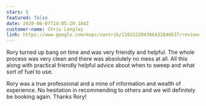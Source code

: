 ```yaml
---
stars: 5
featured: false
date: 2020-06-07T14:05:20.184Z
customer-name: Chris Langley
link: https://www.google.com/maps/contrib/110212204306432846637/reviews
---
```

Rory turned up bang on time and was very friendly and helpful. The whole process was very clean and there was absolutely no mess at all. All this along with practical friendly helpful advice about when to sweep and what sort of fuel to use. 

Rory was a true professional and a mine of information and wealth of experience. No hesitation in recommending to others and we will definitely be booking again. Thanks Rory!
